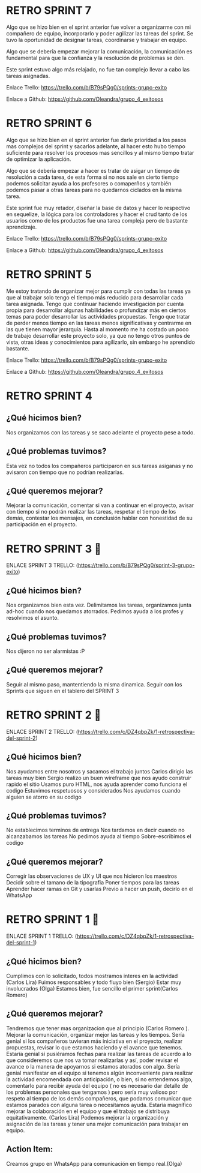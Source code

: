 # RETRO SPRINT 7

Algo que se hizo bien en el sprint anterior fue volver a organizarme con mi compañero de equipo, incorporarlo y poder agilizar las tareas del sprint. Se tuvo la oportunidad de designar tareas, coordinarse y trabajar en equipo.

Algo que se debería empezar mejorar la comunicación, la comunicación es fundamental para que la confianza y la resolución de problemas se den.

Este sprint estuvo algo más relajado, no fue tan complejo llevar a cabo las tareas asignadas.

Enlace Trello:
https://trello.com/b/B79sPQg0/sprints-grupo-exito

Enlace a Github:
https://github.com/Oleandra/grupo_4_exitosos

# RETRO SPRINT 6

Algo que se hizo bien en el sprint anterior fue darle prioridad a los pasos mas complejos del sprint y sacarlos adelante, al hacer esto hubo tiempo suficiente para resolver los procesos mas sencillos y al mismo tiempo tratar de optimizar la aplicación.

Algo que se debería empezar a hacer es tratar de asigar un tiempo de resolución a cada tarea, de esta forma si no nos sale en cierto tiempo podemos solicitar ayuda a los profesores o comaperños y también podemos pasar a otras tareas para no quedarnos ciclados en la misma tarea.

Este sprint fue muy retador, diseñar la base de datos y hacer lo respectivo en sequelize, la lógica para los controladores y hacer el crud tanto de los usuarios como de los productos fue una tarea compleja pero de bastante aprendizaje.

Enlace Trello:
https://trello.com/b/B79sPQg0/sprints-grupo-exito

Enlace a Github:
https://github.com/Oleandra/grupo_4_exitosos

# RETRO SPRINT 5

Me estoy tratando de organizar mejor para cumplir con todas las tareas ya que al trabajar solo tengo el tiempo más reducido para desarrollar cada tarea asignada.
Tengo que continuar haciendo investigación por cuenta propia para desarrollar algunas habilidades o profundizar más en ciertos temas para poder desarrollar las actividades propuestas.
Tengo que tratar de perder menos tiempo en las tareas menos significativas y centrarme en las que tienen mayor jerarquía.
Hasta al momento me ha costado un poco de trabajo desarrollar este proyecto solo, ya que no tengo otros puntos de vista, otras ideas y conocimientos para agilizarlo, sin embargo he aprendido bastante.

Enlace Trello:
https://trello.com/b/B79sPQg0/sprints-grupo-exito

Enlace a Github:
https://github.com/Oleandra/grupo_4_exitosos

# RETRO SPRINT 4

## ¿Qué hicimos bien?

Nos organizamos con las tareas y se saco adelante el proyecto pese a todo.

## ¿Qué problemas tuvimos?

Esta vez no todos los compañeros participaron en sus tareas asiganas y no avisaron con tiempo que no podrían realizarlas.

## ¿Qué queremos mejorar?

Mejorar la comunicación, comentar si van a continuar en el proyecto, avisar con tiempo si no podrán realizar las tareas, respetar el tiempo de los demás, contestar los mensajes, en conclusión hablar con honestidad de su participación en el proyecto.

# RETRO SPRINT 3 👥

ENLACE SPRINT 3 TRELLO:
(https://trello.com/b/B79sPQg0/sprint-3-grupo-exito)

## ¿Qué hicimos bien?

Nos organizamos bien esta vez. Delimitamos las tareas, organizamos junta ad-hoc cuando nos quedamos atorrados. Pedimos ayuda a los profes y resolvimos el asunto.

## ¿Qué problemas tuvimos?

Nos dijeron no ser alarmistas :P

## ¿Qué queremos mejorar?

Seguir al mismo paso, mantentiendo la misma dinamica.
Seguir con los Sprints que siguen en el tablero del SPRINT 3

# RETRO SPRINT 2 👥

ENLACE SPRINT 2 TRELLO:
(https://trello.com/c/DZ4qbpZk/1-retrospectiva-del-sprint-2)

## ¿Qué hicimos bien?

Nos ayudamos entre nosotros y sacamos el trabajo juntos
Carlos dirigio las tareas muy bien
Sergio realizo un buen wireframe que nos ayudo construir rapido el sitio
Usamos puro HTML, nos ayuda aprender como funciona el codigo
Estuvimos respetuosos y considerados
Nos ayudamos cuando alguien se atorro en su codigo

## ¿Qué problemas tuvimos?

No establecimos terminos de entrega
Nos tardamos en decir cuando no alcanzabamos las tareas
No pedimos ayuda al tiempo
Sobre-escribimos el codigo

## ¿Qué queremos mejorar?

Corregir las observaciones de UX y UI que nos hicieron los maestros
Decidir sobre el tamano de la tipografia
Poner tiempos para las tareas
Aprender hacer ramas en Git y usarlas
Previo a hacer un push, decirlo en el WhatsApp

# RETRO SPRINT 1 👥

ENLACE SPRINT 1 TRELLO:
(https://trello.com/c/DZ4qbpZk/1-retrospectiva-del-sprint-1)

## ¿Qué hicimos bien?

Cumplimos con lo solicitado, todos mostramos interes en la actividad (Carlos Lira)
Fuimos responsables y todo fluyo bien (Sergio)
Estar muy involucrados (Olga)
Estamos bien, fue sencillo el primer sprint(Carlos Romero)

## ¿Qué queremos mejorar?

Tendremos que tener mas organizacion que al principio (Carlos Romero ).
Mejorar la comunicación, organizar mejor las tareas y los tiempos.
Sería genial si los compañeros tuvieran más iniciativa en el proyecto, realizar propuestas, revisar lo que estamos haciendo y el avance que tenemos.
Estaría genial si pusiéramos fechas para realizar las tareas de acuerdo a lo que consideremos que nos va tomar realizarlas y así, poder revisar el avance o la manera de apoyarnos si estamos atorados con algo.
Sería genial manifestar en el equipo si tenemos algún inconveniente para realizar la actividad encomendada con anticipación, o bien, si no entendemos algo, comentarlo para recibir ayuda del equipo ( no es necesario dar detalle de los problemas personales que tengamos ) pero sería muy valioso por respeto al tiempo de los demás compañeros, que podamos comunicar que estamos parados con alguna tarea o necesitamos ayuda.
Estaría magnífico mejorar la colaboración en el equipo y que el trabajo se distribuya equitativamente. (Carlos Lira)
Podemos mejorar la organización y asignación de las tareas y tener una mejor comunicación para trabajar en equipo.

## Action Item:

Creamos grupo en WhatsApp para comunicación en tiempo real.(Olga)
